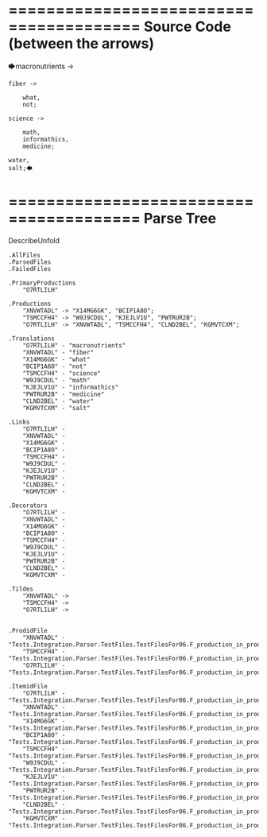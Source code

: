 ========================================
Source Code (between the arrows)
========================================

🡆macronutrients ->

    fiber ->

        what,
        not;
	
	science ->
		
		math,
		informathics,
		medicine;
    
    water,
    salt;🡄

========================================
Parse Tree
========================================
DescribeUnfold

    .AllFiles
    .ParsedFiles
    .FailedFiles

    .PrimaryProductions
        "O7RTLILH" 

    .Productions
        "XNVWTADL" -> "X14MG6GK", "BCIP1A8O";
        "TSMCCFH4" -> "W9J9CDUL", "KJEJLV1U", "PWTRUR2B";
        "O7RTLILH" -> "XNVWTADL", "TSMCCFH4", "CLND2BEL", "KGMVTCXM";

    .Translations
        "O7RTLILH" - "macronutrients"
        "XNVWTADL" - "fiber"
        "X14MG6GK" - "what"
        "BCIP1A8O" - "not"
        "TSMCCFH4" - "science"
        "W9J9CDUL" - "math"
        "KJEJLV1U" - "informathics"
        "PWTRUR2B" - "medicine"
        "CLND2BEL" - "water"
        "KGMVTCXM" - "salt"

    .Links
        "O7RTLILH" - 
        "XNVWTADL" - 
        "X14MG6GK" - 
        "BCIP1A8O" - 
        "TSMCCFH4" - 
        "W9J9CDUL" - 
        "KJEJLV1U" - 
        "PWTRUR2B" - 
        "CLND2BEL" - 
        "KGMVTCXM" - 

    .Decorators
        "O7RTLILH" - 
        "XNVWTADL" - 
        "X14MG6GK" - 
        "BCIP1A8O" - 
        "TSMCCFH4" - 
        "W9J9CDUL" - 
        "KJEJLV1U" - 
        "PWTRUR2B" - 
        "CLND2BEL" - 
        "KGMVTCXM" - 

    .Tildes
        "XNVWTADL" -> 
        "TSMCCFH4" -> 
        "O7RTLILH" -> 


    .ProdidFile
        "XNVWTADL" - "Tests.Integration.Parser.TestFiles.TestFilesFor06.F_production_in_production4.ds"
        "TSMCCFH4" - "Tests.Integration.Parser.TestFiles.TestFilesFor06.F_production_in_production4.ds"
        "O7RTLILH" - "Tests.Integration.Parser.TestFiles.TestFilesFor06.F_production_in_production4.ds"

    .ItemidFile
        "O7RTLILH" - "Tests.Integration.Parser.TestFiles.TestFilesFor06.F_production_in_production4.ds"
        "XNVWTADL" - "Tests.Integration.Parser.TestFiles.TestFilesFor06.F_production_in_production4.ds"
        "X14MG6GK" - "Tests.Integration.Parser.TestFiles.TestFilesFor06.F_production_in_production4.ds"
        "BCIP1A8O" - "Tests.Integration.Parser.TestFiles.TestFilesFor06.F_production_in_production4.ds"
        "TSMCCFH4" - "Tests.Integration.Parser.TestFiles.TestFilesFor06.F_production_in_production4.ds"
        "W9J9CDUL" - "Tests.Integration.Parser.TestFiles.TestFilesFor06.F_production_in_production4.ds"
        "KJEJLV1U" - "Tests.Integration.Parser.TestFiles.TestFilesFor06.F_production_in_production4.ds"
        "PWTRUR2B" - "Tests.Integration.Parser.TestFiles.TestFilesFor06.F_production_in_production4.ds"
        "CLND2BEL" - "Tests.Integration.Parser.TestFiles.TestFilesFor06.F_production_in_production4.ds"
        "KGMVTCXM" - "Tests.Integration.Parser.TestFiles.TestFilesFor06.F_production_in_production4.ds"

